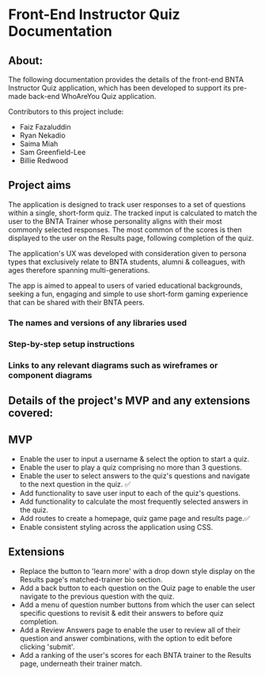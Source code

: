# Front-End Instructor Quiz Documentation  

## About:

The following documentation provides the details of the front-end BNTA Instructor Quiz application, which has been developed to support its pre-made back-end WhoAreYou Quiz application.

Contributors to this project include:

- Faiz Fazaluddin
- Ryan Nekadio
- Saima Miah
- Sam Greenfield-Lee
- Billie Redwood


## Project aims
The application is designed to track user responses to a set of questions within a single, short-form quiz. The tracked input is  calculated to match the user to the BNTA Trainer whose personality  aligns with their most commonly selected responses. The most common of the scores is then displayed to the user on the Results page, following completion of the quiz. 

The application's UX was developed with consideration given to persona types that exclusively relate to BNTA students, alumni & colleagues, with ages therefore spanning multi-generations.

The app is aimed to appeal to users of varied educational backgrounds, seeking a fun, engaging and simple to use short-form gaming experience that can be shared with their BNTA peers.


### The names and versions of any libraries used



### Step-by-step setup instructions


### Links to any relevant diagrams such as wireframes or component diagrams



## Details of the project's MVP and any extensions covered:
## MVP
- Enable the user to input a username & select the option to start a quiz.
- Enable the user to play a quiz comprising no more than 3 questions.
- Enable the user to select answers to the quiz's questions and navigate to the next question in the quiz. ✅
- Add functionality to save user input to each of the quiz's questions.
- Add functionality to calculate the most frequently selected answers in the quiz.
- Add routes to create a homepage, quiz game page and results page.✅
- Enable consistent styling across the application using CSS.

## Extensions
- Replace the button to 'learn more' with a drop down style display on the Results page's matched-trainer bio section.
- Add a back button to each question on the Quiz page to enable the user navigate to the previous question with the quiz.
- Add a menu of question number buttons from which the user can select specific questions to revisit & edit their answers to before quiz completion.
- Add a Review Answers page to enable the user to review all of their question and answer combinations, with the option to edit before clicking 'submit'.
- Add a ranking of the user's scores for each BNTA trainer to the Results page, underneath their trainer match.

